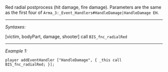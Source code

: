 Red radial postprocess (hit damage, fire damage). Parameters are the same as the first four of `Arma_3:_Event_Handlers#HandleDamage|HandleDamage EH`.


---
*Syntaxes:*

[victim, bodyPart, damage, shooter] call `BIS_fnc_radialRed`

---
*Example 1:*

```sqf
player addEventHandler ["HandleDamage", { _this call BIS_fnc_radialRed; }];
```
